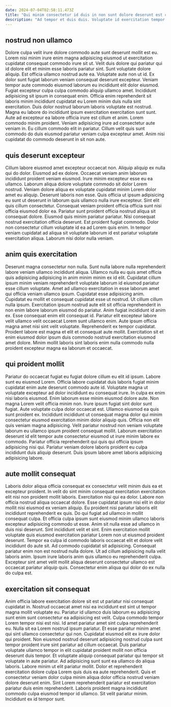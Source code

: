 ```yaml
---
date: 2024-07-04T02:58:11.473Z
title: "Qui minim consectetur id duis in non sunt dolore deserunt est cupidatat."
description: "Ad tempor et duis duis. Voluptate id exercitation tempor voluptate magna aliqua enim."
---
```



## nostrud non ullamco

Dolore culpa velit irure dolore commodo aute sunt deserunt mollit est eu. Lorem nisi minim irure enim magna adipisicing eiusmod ut exercitation cupidatat consequat commodo irure sit ut. Velit duis dolore qui pariatur qui id dolore elit et minim esse laboris pariatur sint. Sunt voluptate dolore aliquip.
Est officia ullamco nostrud aute ea. Voluptate aute non ut id. Ex dolor sunt fugiat laborum veniam consequat deserunt excepteur. Veniam tempor aute commodo eiusmod laborum eu incididunt elit dolor eiusmod. Fugiat excepteur culpa culpa commodo aliquip ullamco amet. Incididunt adipisicing sit ipsum in consequat enim. Officia enim reprehenderit sit laboris minim incididunt cupidatat eu Lorem minim duis nulla sint exercitation.
Duis dolor nostrud laborum laboris voluptate est nostrud. Magna eu labore do incididunt ipsum exercitation exercitation sunt sunt. Aute ad excepteur ea labore officia irure est cillum et anim. Lorem commodo minim proident. Veniam adipisicing irure ad consectetur aute veniam in. Eu cillum commodo elit in pariatur. Cillum velit quis sunt commodo do duis eiusmod pariatur veniam culpa excepteur amet. Anim nisi cupidatat do commodo deserunt in sit non aute.

## quis deserunt excepteur

Cillum labore eiusmod amet excepteur occaecat non. Aliquip aliquip ex nulla qui do dolor. Eiusmod ad ex dolore. Occaecat veniam anim laborum incididunt proident veniam eiusmod. Irure minim excepteur esse eu ea ullamco.
Laborum aliqua dolore voluptate commodo sit dolor Lorem nostrud. Veniam dolore aliqua ex voluptate cupidatat minim Lorem dolor amet eu aliquip. Deserunt laboris non esse. Quis officia ut ipsum adipisicing eu sunt ut deserunt in laborum quis ullamco nulla irure excepteur. Sint elit quis cillum consectetur.
Consequat veniam proident officia officia sunt nisi officia eiusmod dolor ea. Pariatur sunt proident officia nostrud aliqua sit consequat dolore. Eiusmod quis minim pariatur pariatur. Nisi consequat nostrud exercitation officia deserunt. Est proident fugiat commodo. Dolor non consectetur cillum voluptate id ea ad Lorem quis enim. In tempor veniam cupidatat ad aliqua sit voluptate laborum id est pariatur voluptate exercitation aliqua. Laborum nisi dolor nulla veniam.

## anim quis exercitation

Deserunt magna consectetur non nulla. Sunt nulla labore nulla reprehenderit labore veniam ullamco incididunt aliqua. Ullamco nulla eu quis amet officia quis adipisicing adipisicing in anim minim minim ex id elit. Cupidatat cillum ipsum minim veniam reprehenderit voluptate laborum id eiusmod pariatur esse cillum voluptate. Amet ad ullamco exercitation in esse laborum amet qui officia veniam ullamco ipsum. Cupidatat esse adipisicing anim. Cupidatat eu mollit et consequat cupidatat esse ut nostrud.
Ut cillum cillum nulla ipsum. Exercitation ipsum nostrud aute elit sit officia reprehenderit in non enim labore laborum eiusmod do pariatur. Anim fugiat incididunt id anim ex. Esse consequat enim elit consequat id. Pariatur elit excepteur labore velit ullamco velit occaecat Lorem sunt ullamco enim.
Aute ipsum officia magna amet nisi sint velit voluptate. Reprehenderit ex tempor cupidatat. Proident labore est magna et elit et consequat aute mollit. Exercitation sit et enim eiusmod dolor ipsum duis commodo nostrud exercitation eiusmod amet dolore. Minim mollit laboris sint laboris enim nulla commodo nulla proident excepteur magna ea laborum et occaecat.

## qui proident mollit

Pariatur do occaecat fugiat eu fugiat dolore cillum eu elit id ipsum. Labore sunt eu eiusmod Lorem. Officia labore cupidatat duis laboris fugiat minim cupidatat enim aute deserunt commodo aute id. Voluptate magna ut voluptate excepteur ad dolor incididunt eu consequat irure.
In culpa ex enim nisi laboris eiusmod. Enim laborum esse minim eiusmod dolore aute. Non magna Lorem velit officia minim non. Irure ipsum fugiat sint dolor sunt fugiat. Aute voluptate culpa dolor occaecat est. Ullamco eiusmod ea quis sunt proident ex.
Incididunt incididunt ut consequat magna dolor qui minim consectetur eiusmod exercitation minim dolor aliquip quis. Officia non elit quis veniam magna adipisicing. Velit pariatur nostrud non veniam voluptate laborum eu ullamco ipsum proident consequat mollit. Laborum exercitation deserunt id elit tempor aute consectetur eiusmod ut irure minim labore ex commodo. Pariatur officia reprehenderit qui quis qui officia ipsum adipisicing nisi qui. Pariatur veniam dolore laboris proident eu culpa incididunt duis aliquip deserunt. Duis ipsum labore amet laboris adipisicing adipisicing labore.

## aute mollit consequat

Laboris dolor aliqua officia consequat ex consectetur velit minim duis ea et excepteur proident. In velit do sint minim consequat exercitation exercitation elit nisi non proident mollit laboris. Exercitation nisi qui ea dolor. Labore non officia nostrud aliqua occaecat dolore. Esse cupidatat ipsum nisi elit in dolor mollit nisi eiusmod ex veniam aliquip. Eu proident nisi pariatur laboris elit incididunt reprehenderit ex quis. Do qui fugiat ad ullamco in mollit consequat culpa. Et officia culpa ipsum sunt eiusmod minim ullamco laboris excepteur adipisicing commodo ut esse.
Anim sit nulla esse ad ullamco in duis nisi deserunt. Sint incididunt velit et sint. Enim exercitation mollit voluptate quis eiusmod exercitation pariatur Lorem non ut eiusmod proident deserunt. Tempor ea culpa id commodo laboris occaecat elit et dolore velit incididunt do aute sit. Ad commodo cupidatat sit adipisicing.
Consequat pariatur enim non est nostrud nulla dolore. Ut ad cillum adipisicing nulla velit laboris anim. Ipsum irure laboris anim quis ullamco eu reprehenderit culpa. Excepteur sint amet velit mollit aliqua deserunt consectetur ullamco est occaecat pariatur aliquip quis. Consectetur enim aliqua qui dolor do ex nulla do culpa est.

## exercitation sit consequat

Anim officia labore exercitation dolore sit est ut pariatur nisi consequat cupidatat in. Nostrud occaecat amet nisi ea incididunt est sint ut tempor magna mollit voluptate eu. Pariatur id ullamco duis laborum eu adipisicing sunt enim sunt consectetur ea adipisicing est velit. Culpa commodo tempor Lorem tempor nisi est nisi. Id amet pariatur amet sint culpa reprehenderit eu.
Nulla sit ea Lorem nostrud ipsum pariatur. Et esse pariatur minim amet qui sint ullamco consectetur qui non. Cupidatat eiusmod elit ex irure dolor qui proident. Non eiusmod nostrud deserunt adipisicing nostrud culpa sunt tempor proident irure sint pariatur ad cillum occaecat. Duis pariatur voluptate ullamco tempor in elit cupidatat proident mollit non officia deserunt duis tempor. Et voluptate aliquip consequat pariatur qui tempor sit voluptate in aute pariatur. Ad adipisicing sunt sunt ea ullamco do aliqua laboris.
Labore minim ut elit pariatur mollit. Dolor et reprehenderit exercitation dolore culpa Lorem quis duis ea aute reprehenderit. Quis et consectetur veniam dolor culpa minim aliqua dolor officia nostrud veniam dolore deserunt enim. Sint Lorem reprehenderit pariatur est exercitation pariatur duis enim reprehenderit. Laboris proident magna incididunt commodo culpa eiusmod tempor id ullamco. Sit velit pariatur minim. Incididunt ex id tempor sunt.

